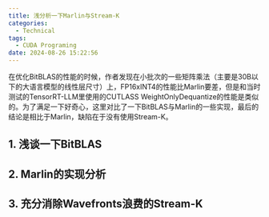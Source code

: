 ```yaml
---
title: 浅分析一下Marlin与Stream-K
categories:
  - Technical
tags:
  - CUDA Programing
date: 2024-08-26 15:22:56
---
```


在优化BitBLAS的性能的时候，作者发现在小批次的一些矩阵乘法（主要是30B以下的大语言模型的线性层尺寸）上，FP16xINT4的性能比Marlin要差，但是和当时测试的TensorRT-LLM里使用的CUTLASS WeightOnlyDequantize的性能是类似的。为了满足一下好奇心，这里对比了一下BitBLAS与Marlin的一些实现，最后的结论是相比于Marlin，缺陷在于没有使用Stream-K。

<!-- more -->

## 1. 浅谈一下BitBLAS

## 2. Marlin的实现分析

## 3. 充分消除Wavefronts浪费的Stream-K

